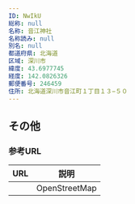 ```yaml
---
ID: NwIkU
総称: null
名称: 音江神社
名称読み: null
別名: null
都道府県: 北海道
区域: 深川市
緯度: 43.6977745
経度: 142.0826326
郵便番号: 246459
住所: 北海道深川市音江町１丁目１３−５０
---
```


## その他

### 参考URL

| URL | 説明          |
| --- | ------------- |
|     | OpenStreetMap |
